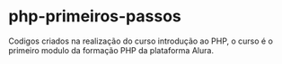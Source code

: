 # php-primeiros-passos

Codigos criados na realização do curso introdução ao PHP, o curso é o primeiro modulo da formação PHP da plataforma Alura.
